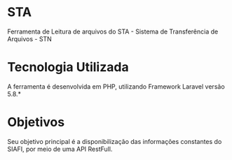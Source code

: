 # STA

Ferramenta de Leitura de arquivos do STA - Sistema de Transferência de Arquivos - STN

# Tecnologia Utilizada

A ferramenta é desenvolvida em PHP, utilizando  Framework Laravel versão 5.8.*

# Objetivos

Seu objetivo principal é a disponibilização das informações constantes do SIAFI, por meio de uma API RestFull.

